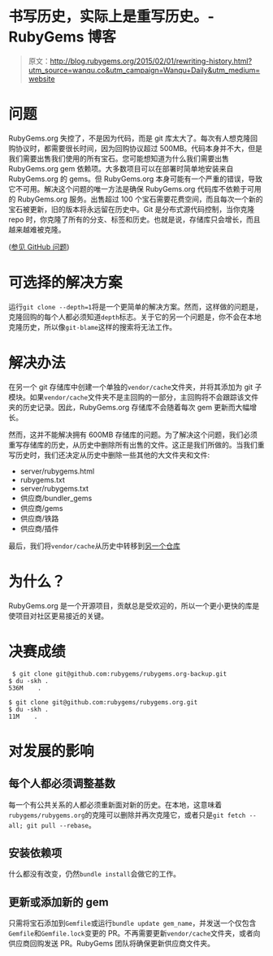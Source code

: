 # 书写历史，实际上是重写历史。- RubyGems 博客

> 原文：<http://blog.rubygems.org/2015/02/01/rewriting-history.html?utm_source=wanqu.co&utm_campaign=Wanqu+Daily&utm_medium=website>

# 问题

RubyGems.org 失控了，不是因为代码，而是 git 库太大了。每次有人想克隆回购协议时，都需要很长时间，因为回购协议超过 500MB。代码本身并不大，但是我们需要出售我们使用的所有宝石。您可能想知道为什么我们需要出售 RubyGems.org gem 依赖项。大多数项目可以在部署时简单地安装来自 RubyGems.org 的 gems。但 RubyGems.org 本身可能有一个严重的错误，导致它不可用。解决这个问题的唯一方法是确保 RubyGems.org 代码库不依赖于可用的 RubyGems.org 服务。出售超过 100 个宝石需要花费空间，而且每次一个新的宝石被更新，旧的版本将永远留在历史中。Git 是分布式源代码控制，当你克隆 repo 时，你克隆了所有的分支、标签和历史。也就是说，存储库只会增长，而且越来越难被克隆。

([参见 GitHub 问题](https://github.com/rubygems/rubygems.org/issues/610))

# 可选择的解决方案

运行`git clone --depth=1`将是一个更简单的解决方案。然而，这样做的问题是，克隆回购的每个人都必须知道`depth`标志。关于它的另一个问题是，你不会在本地克隆历史，所以像`git-blame`这样的搜索将无法工作。

# 解决办法

在另一个 git 存储库中创建一个单独的`vendor/cache`文件夹，并将其添加为 git 子模块。如果`vendor/cache`文件夹不是主回购的一部分，主回购将不会跟踪该文件夹的历史记录。因此，RubyGems.org 存储库不会随着每次 gem 更新而大幅增长。

然而，这并不能解决拥有 600MB 存储库的问题。为了解决这个问题，我们必须重写存储库的历史，从历史中删除所有出售的文件。这正是我们所做的。当我们重写历史时，我们还决定从历史中删除一些其他的大文件夹和文件:

*   server/rubygems.html
*   rubygems.txt
*   server/rubygems.txt
*   供应商/bundler_gems
*   供应商/gems
*   供应商/铁路
*   供应商/插件

最后，我们将`vendor/cache`从历史中转移到[另一个仓库](https://github.com/rubygems/rubygems.org-vendor)

# 为什么？

RubyGems.org 是一个开源项目，贡献总是受欢迎的，所以一个更小更快的库是使项目对社区更易接近的关键。

# 决赛成绩

```
 $ git clone git@github.com:rubygems/rubygems.org-backup.git
$ du -skh .
536M    .

$ git clone git@github.com:rubygems/rubygems.org.git
$ du -skh .
11M    . 

```

# 对发展的影响

## 每个人都必须调整基数

每一个有公共关系的人都必须重新面对新的历史。在本地，这意味着`rubygems/rubygems.org`的克隆可以删除并再次克隆它，或者只是`git fetch --all; git pull --rebase`。

## 安装依赖项

什么都没有改变，仍然`bundle install`会做它的工作。

## 更新或添加新的 gem

只需将宝石添加到`Gemfile`或运行`bundle update gem_name`，并发送一个仅包含`Gemfile`和`Gemfile.lock`变更的 PR。不再需要更新`vendor/cache`文件夹，或者向供应商回购发送 PR。RubyGems 团队将确保更新供应商文件夹。